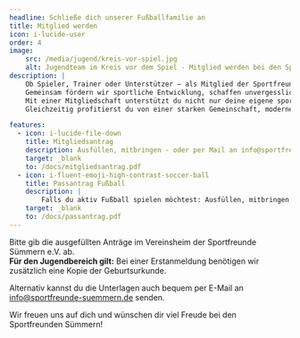 ```yaml
---
headline: Schließe dich unserer Fußballfamilie an
title: Mitglied werden
icon: i-lucide-user
order: 4
image:
    src: /media/jugend/kreis-vor-spiel.jpg
    alt: Jugendteam im Kreis vor dem Spiel - Mitglied werden bei den Sportfreunden Sümmern
description: |
    Ob Spieler, Trainer oder Unterstützer – als Mitglied der Sportfreunde Sümmern wirst du Teil einer lebendigen Gemeinschaft, in der Fußball, Teamgeist und Zusammenhalt im Mittelpunkt stehen. 
    Gemeinsam fördern wir sportliche Entwicklung, schaffen unvergessliche Erlebnisse auf und neben dem Platz und bieten jedem die Möglichkeit, sich einzubringen und dazuzugehören.
    Mit einer Mitgliedschaft unterstützt du nicht nur deine eigene sportliche Leidenschaft, sondern auch die Arbeit unseres Vereins und die Förderung des Jugendfußballs in Iserlohn.
    Gleichzeitig profitierst du von einer starken Gemeinschaft, modernen Trainingsbedingungen und einem aktiven Vereinsleben.

features:
  - icon: i-lucide-file-down
    title: Mitgliedsantrag
    description: Ausfüllen, mitbringen - oder per Mail an info@sportfreunde-suemmern.de schicken
    target: _blank
    to: /docs/mitgliedsantrag.pdf
  - icon: i-fluent-emoji-high-contrast-soccer-ball
    title: Passantrag Fußball
    description: |
        Falls du aktiv Fußball spielen möchtest: Ausfüllen, mitbringen - oder per Mail an info@sportfreunde-suemmern.de schicken
    target: _blank
    to: /docs/passantrag.pdf  
---
```



Bitte gib die ausgefüllten Anträge im Vereinsheim der Sportfreunde Sümmern e.V. ab.<br>
**Für den Jugendbereich gilt:** Bei einer Erstanmeldung benötigen wir zusätzlich eine Kopie der Geburtsurkunde.

Alternativ kannst du die Unterlagen auch bequem per E-Mail an info@sportfreunde-suemmern.de senden.

Wir freuen uns auf dich und wünschen dir viel Freude bei den Sportfreunden Sümmern!